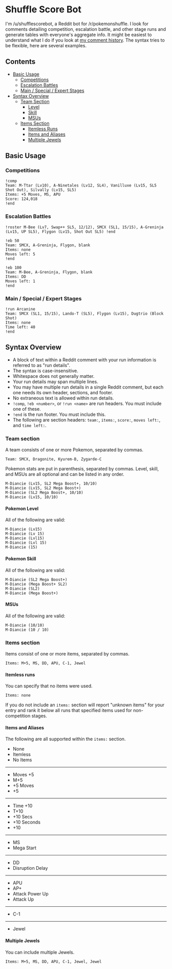 # Shuffle Score Bot
I'm /u/shufflescorebot, a Reddit bot for /r/pokemonshuffle. I look for comments detailing competition, escalation battle, and other stage runs and generate tables with everyone's aggregate info. It might be easiest to understand what I do if you look at [my comment history](https://www.reddit.com/user/shufflescorebot/comments/). The syntax tries to be flexible, here are several examples.

## Contents
* [Basic Usage](#basic-usage)
  * [Competitions](#competitions)
  * [Escalation Battles](#escalation-battles)
  * [Main / Special / Expert Stages](#main--special--expert-stages)
* [Syntax Overview](#syntax-overview)
  * [Team Section](#team-section)
    * [Level](#pokemon-level)
    * [Skill](#pokemon-skill)
    * [MSUs](#msus)
  * [Items Section](#items-section)
    * [Itemless Runs](#itemless-runs)
    * [Items and Aliases](#items-and-aliases)
    * [Multiple Jewels](#multiple-jewels)

## Basic Usage

### Competitions
```
!comp
Team: M-Ttar (Lv10), A-Ninetales (Lv12, SL4), Vanilluxe (Lv15, SL5 Shot Out), Silvally (Lv15, SL5)
Items: +5 Moves, MS, APU
Score: 124,018 
!end
```

### Escalation Battles
```
!roster M-Bee (Lv7, Swap++ SL5, 12/12), SMCX (SL1, 15/15), A-Greninja (Lv15, UP SL5), Flygon (Lv15, Shot Out SL5) !end

!eb 50  
Team: SMCX, A-Greninja, Flygon, blank  
Items: none
Moves left: 5  
!end  

!eb 100  
Team: M-Bee, A-Greninja, Flygon, blank  
Items: DD  
Moves left: 1  
!end  
```

### Main / Special / Expert Stages
```
!run Arcanine
Team: SMCX (SL1, 15/15), Lando-T (SL5), Flygon (Lv15), Dugtrio (Block Shot)     
Items: none
Time left: 40
!end
```

## Syntax Overview
* A block of text within a Reddit comment with your run information is referred to as "run details".
* The syntax is case-insensitive.
* Whitespace does not generally matter.
* Your run details may span multiple lines.
* You may have multiple run details in a single Reddit comment, but each one needs its own header, sections, and footer.
* No extraneous text is allowed within run details.
* `!comp`, `!eb <number>`, or `!run <name>` are run headers. You must include one of these.
* `!end` is the run footer. You must include this.
* The following are section headers: `team:`, `items:`, `score:`, `moves left:`, and `time left:`.

### Team section
A team consists of one or more Pokemon, separated by commas.
```
Team: SMCX, Dragonite, Kyurem-B, Zygarde-C
```

Pokemon stats are put in parenthesis, separated by commas. Level, skill, and MSUs are all optional and can be listed in any order.
```
M-Diancie (Lv15, SL2 Mega Boost+, 10/10)
M-Diancie (Lv15, SL2 Mega Boost+)
M-Diancie (SL2 Mega Boost+, 10/10)
M-Diancie (Lv15, 10/10)
```

#### Pokemon Level
All of the following are valid:
```
M-Diancie (Lv15)
M-Diancie (Lv 15)
M-Diancie (Lvl15)
M-Diancie (Lvl 15)
M-Diancie (15)
```

#### Pokemon Skill
All of the following are valid:
```
M-Diancie (SL2 Mega Boost+)
M-Diancie (Mega Boost+ SL2)
M-Diancie (SL2)
M-Diancie (Mega Boost+)
```

#### MSUs
All of the following are valid:
```
M-Diancie (10/10)
M-Diancie (10 / 10)
```

### Items section
Items consist of one or more items, separated by commas.
```
Items: M+5, MS, DD, APU, C-1, Jewel
```

#### Itemless runs
You can specify that no items were used. 
```
Items: none
```

If you do not include an `items:` section will report "unknown items" for your entry and rank it below all runs that specified items used for non-competition stages.

#### Items and Aliases
The following are all supported within the `items:` section.

* None
* Itemless
* No Items

---

* Moves +5
* M+5
* +5 Moves
* +5

---

* Time +10
* T+10
* +10 Secs
* +10 Seconds
* +10

---

* MS
* Mega Start

---

* DD
* Disruption Delay

---

* APU
* AP+
* Attack Power Up
* Attack Up

---

* C-1

---

* Jewel

#### Multiple Jewels
You can include multiple Jewels.
```
Items: M+5, MS, DD, APU, C-1, Jewel, Jewel
```
